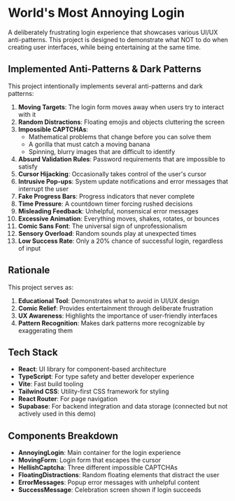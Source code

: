 
# World's Most Annoying Login

A deliberately frustrating login experience that showcases various UI/UX anti-patterns. This project is designed to demonstrate what NOT to do when creating user interfaces, while being entertaining at the same time.

## Implemented Anti-Patterns & Dark Patterns

This project intentionally implements several anti-patterns and dark patterns:

1. **Moving Targets**: The login form moves away when users try to interact with it
2. **Random Distractions**: Floating emojis and objects cluttering the screen
3. **Impossible CAPTCHAs**: 
   - Mathematical problems that change before you can solve them
   - A gorilla that must catch a moving banana
   - Spinning, blurry images that are difficult to identify
4. **Absurd Validation Rules**: Password requirements that are impossible to satisfy
5. **Cursor Hijacking**: Occasionally takes control of the user's cursor
6. **Intrusive Pop-ups**: System update notifications and error messages that interrupt the user
7. **Fake Progress Bars**: Progress indicators that never complete
8. **Time Pressure**: A countdown timer forcing rushed decisions
9. **Misleading Feedback**: Unhelpful, nonsensical error messages
10. **Excessive Animation**: Everything moves, shakes, rotates, or bounces
11. **Comic Sans Font**: The universal sign of unprofessionalism
12. **Sensory Overload**: Random sounds play at unexpected times
13. **Low Success Rate**: Only a 20% chance of successful login, regardless of input

## Rationale

This project serves as:

1. **Educational Tool**: Demonstrates what to avoid in UI/UX design
2. **Comic Relief**: Provides entertainment through deliberate frustration
3. **UX Awareness**: Highlights the importance of user-friendly interfaces
4. **Pattern Recognition**: Makes dark patterns more recognizable by exaggerating them


## Tech Stack

- **React**: UI library for component-based architecture
- **TypeScript**: For type safety and better developer experience
- **Vite**: Fast build tooling
- **Tailwind CSS**: Utility-first CSS framework for styling
- **React Router**: For page navigation
- **Supabase**: For backend integration and data storage (connected but not actively used in this demo)

## Components Breakdown

- **AnnoyingLogin**: Main container for the login experience
- **MovingForm**: Login form that escapes the cursor
- **HellishCaptcha**: Three different impossible CAPTCHAs
- **FloatingDistractions**: Random floating elements that distract the user
- **ErrorMessages**: Popup error messages with unhelpful content
- **SuccessMessage**: Celebration screen shown if login succeeds


